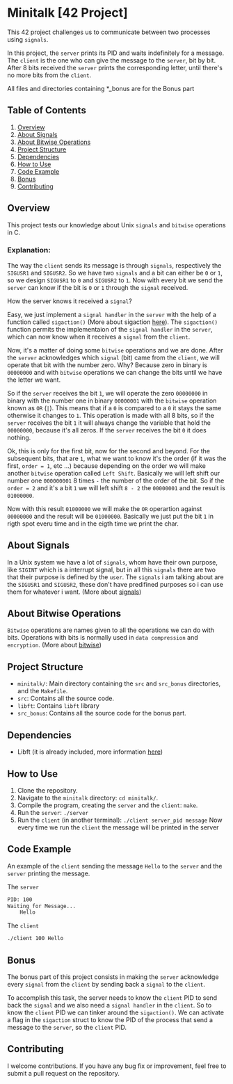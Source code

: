 # Minitalk [42 Project]
This 42 project challenges us to communicate between two processes using `signals`.

In this project, the `server` prints its PID and waits indefinitely for a message. The `client` is the one who can give the message to the `server`, bit by bit. After 8 bits received the `server` prints the corresponding letter, until there's no more bits from the `client`.

All files and directories containing *_bonus are for the Bonus part

## Table of Contents
1. [Overview](#overview)
2. [About Signals](#about-signals)
3. [About Bitwise Operations](#about-bitwise-operations)
4. [Project Structure](#project-structure)
5. [Dependencies](#dependencies)
6. [How to Use](#how-to-use)
7. [Code Example](#code-example)
8. [Bonus](#bonus)
9. [Contributing](#contributing)

## Overview
This project tests our knowledge about Unix `signals` and `bitwise` operations in C.

### Explanation:

The way the `client` sends its message is through `signals`, respectively the `SIGUSR1` and `SIGUSR2`. So we have two `signals` and a bit can either be `0` or `1`, so we design `SIGUSR1` to `0` and `SIGUSR2` to `1`. Now with every bit we send the `server` can know if the bit is `0` or `1` through the `signal` received.

How the server knows it received a `signal`?

Easy, we just implement a `signal handler` in the `server` with the help of a function called `sigaction()` (More about sigaction [here](https://man7.org/linux/man-pages/man2/sigaction.2.html)). The `sigaction()` function permits the implementaion of the `signal handler` in the `server`, which can now know when it receives a `signal` from the `client`.

Now, it's a matter of doing some `bitwise` operations and we are done. After the `server` acknowledges which `signal` (bit) came from the `client`, we will operate that bit with the number zero. Why? Because zero in binary is `00000000` and with `bitwise` operations we can change the bits until we have the letter we want.

So if the `server` receives the bit `1`, we will operate the zero `00000000` in binary with the number one in binary `00000001` with the `bitwise` operation known as `OR` (`|`). This means that if a `0` is compared to a `0` it stays the same otherwise it changes to `1`. This operation is made with all 8 bits, so if the `server` receives the bit `1` it will always change the variable that hold the `00000000`, because it's all zeros. If the `server` receives the bit `0` it does nothing.

Ok, this is only for the first bit, now for the second and beyond. For the subsequent bits, that are `1`,  what we want to know it's the order (if it was the first, `order = 1`, etc ...) because depending on the order we will make another `bitwise` operation called `Left Shift`. Basically we will left shift our number one `000000001` 8 times `-` the number of the order of the bit. So if the `order = 2` and it's a bit `1` we will left shift `8 - 2` the `00000001` and the result is `01000000`.

Now with this result `01000000` we will make the `OR` operartion against `00000000` and the result will be `01000000`. Basically we just put the bit `1` in rigth spot everu time and in the eigth time we print the char.

## About Signals
In a Unix system we have a lot of `signals`, whom have their own purpose, like `SIGINT` which is a interrupt signal, but in all this `signals` there are two that their purpose is defined by the `user`. The `signals` i am talking about are the `SIGUSR1` and `SIGUSR2`, these don't have predifined purposes so i can use them for whatever i want. (More about [signals](https://www.tutorialspoint.com/unix/unix-signals-traps.htm))

## About Bitwise Operations
`Bitwise` operations are names given to all the operations we can do with bits. Operations with bits is normally used in `data compression` and `encryption`. (More about [bitwise](https://www.hackerearth.com/practice/basic-programming/bit-manipulation/basics-of-bit-manipulation/tutorial/))

## Project Structure
- `minitalk/`: Main directory containing the `src` and `src_bonus` directories, and the `Makefile`.
- `src`: Contains all the source code.
- `libft`: Contains `libft` library
- `src_bonus`: Contains all the source code for the bonus part.

## Dependencies
- Libft (it is already included, more information [here](https://github.com/rmsa42/libft))

## How to Use
1. Clone the repository.
2. Navigate to the `minitalk` directory: `cd minitalk/`.
3. Compile the program, creating the `server` and the `client`: `make`.
4. Run the `server`: `./server`
5. Run the `client` (in another terminal): `./client server_pid message`
Now every time we run the `client` the message will be printed in the server

## Code Example
An example of the `client` sending the message `Hello` to the `server` and the `server` printing the message.

The `server`
```bash
PID: 100
Waiting for Message...
    Hello
```
The `client`
```bash
./client 100 Hello 
```

## Bonus
The bonus part of this project consists in making the `server` acknowledge every `signal` from the `client` by sending back a `signal` to the `client`.

To accomplish this task, the server needs to know the `client` PID to send back the `signal` and we also need a `signal handler` in the `client`. So to know the `client` PID we can tinker around the `sigaction()`. We can activate a flag in the `sigaction` struct to know the PID of the process that send a message to the `server`, so the `client` PID.

## Contributing
I welcome contributions. If you have any bug fix or improvement, feel free to submit a pull request on the repository.
